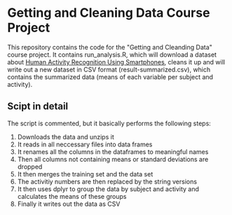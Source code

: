 # Getting and Cleaning Data Course Project

This repository contains the code for the "Getting and Cleanding Data" course project.
It contains run_analysis.R, which will download a dataset about [Human Activity Recognition Using Smartphones](http://archive.ics.uci.edu/ml/datasets/Human+Activity+Recognition+Using+Smartphones), cleans it up and will write out a new dataset in CSV format (result-summarized.csv), which contains the summarized data (means of each variable per subject and activity).

## Scipt in detail

The script is commented, but it basically performs the following steps:
1. Downloads the data and unzips it
2. It reads in all neccessary files into data frames
3. It renames all the columns in the dataframes to meaningful names
4. Then all columns not containing means or standard deviations are dropped
5. It then merges the training set and the data set 
6. The activitiy numbers are then replaced by the string versions
7. It then uses dplyr to group the data by subject and activity and calculates the means of these groups
8. Finally it writes out the data as CSV 